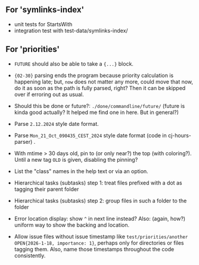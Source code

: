 ## For 'symlinks-index'

- unit tests for StartsWith
- integration test with test-data/symlinks-index/

## For 'priorities'

- `FUTURE` should also be able to take a `{...}` block.

- `{02-30}` parsing ends the program because priority calculation is
  happening late; but, `now` does not matter any more, could move that
  now, do it as soon as the path is fully parsed, right? Then it can
  be skipped over if erroring out as usual.

- Should this be done or future?: `./done/commandline/future/` (future
  is kinda good actually? It helped me find one in here. But in
  general?)

- Parse `2.12.2024` style date format.

- Parse `Mon_21_Oct_090435_CEST_2024` style date format (code in
  cj-hours-parser) .

- With mtime > 30 days old, pin to (or only near?) the top (with
  coloring?). Until a new tag `OLD` is given, disabling the pinning?

- List the "class" names in the help text or via an option.

- Hierarchical tasks (subtasks) step 1: treat files prefixed with a dot as tagging their parent folder

- Hierarchical tasks (subtasks) step 2: group files in such a folder to the folder

- Error location display: show `^` in next line instead? Also: (again,
  how?) uniform way to show the backing and location.

- Allow issue files without issue timestamp like
  `test/priorities/another OPEN{2026-1-18, importance: 1}`, perhaps
  only for directories or files tagging them. Also, name those
  timestamps throughout the code consistently.


